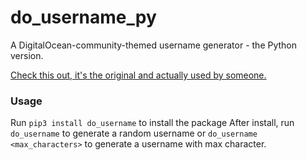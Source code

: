 # do_username_py

A DigitalOcean-community-themed username generator - the Python version.

[Check this out, it's the original and actually used by someone.](https://github.com/MattIPv4/do_username/)

### Usage

Run `pip3 install do_username` to install the package
After install, run `do_username` to generate a random username or `do_username <max_characters>` to generate a username with max character.
